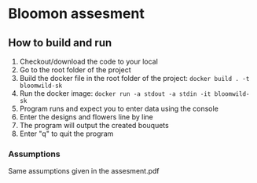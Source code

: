 # Bloomon assesment

## How to build and run

1. Checkout/download the code to your local
2. Go to the root folder of the project
3. Build the docker file in the root folder of the project: ```docker build . -t bloomwild-sk```
5. Run the docker image: ```docker run -a stdout -a stdin -it bloomwild-sk```
6. Program runs and expect you to enter data using the console
7. Enter the designs and flowers line by line
8. The program will output the created bouquets
9. Enter "q" to quit the program

### Assumptions

Same assumptions given in the assesment.pdf


